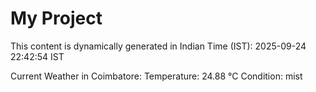# My Project

This content is dynamically generated in Indian Time (IST): 2025-09-24 22:42:54 IST


Current Weather in Coimbatore:
Temperature: 24.88 °C
Condition: mist
